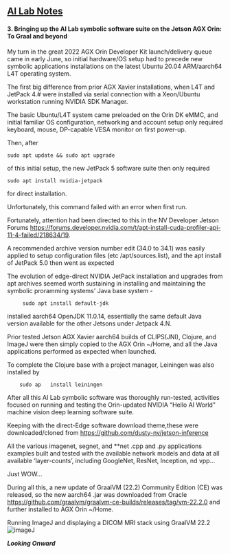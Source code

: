 ## <u>AI Lab Notes</u>

#### **3. Bringing up the AI Lab symbolic software suite on the Jetson AGX Orin: To Graal and beyond**
       
My turn in the great 2022 AGX Orin Developer Kit launch/delivery queue came in early June, so initial hardware/OS setup had to precede new symbolic applications installations on the latest Ubuntu 20.04 ARM/aarch64 L4T operating system.

The first big difference from prior AGX Xavier installations, when L4T and JetPack 4.# were installed via serial connection with a Xeon/Ubuntu workstation running NVIDIA SDK Manager. 

The basic Ubuntu/L4T system came preloaded on the Orin DK eMMC, and initial familiar OS configuration, networking and account setup only required keyboard, mouse, DP-capable VESA monitor on first power-up.

Then, after

	sudo apt update && sudo apt upgrade

of this initial setup, the new JetPack 5 software suite then only required
 
 	sudo apt install nvidia-jetpack

for direct installation.

Unfortunately, this command failed with an error when first run.

Fortunately, attention had been directed to this in the NV Developer Jetson Forums 
https://forums.developer.nvidia.com/t/apt-install-cuda-profiler-api-11-4-failed/218634/19. 

A recommended archive version number edit (34.0 to 34.1) was easily applied to setup configuration files (etc
/apt/sources.list), and the apt install of JetPack 5.0 then went as expected
       
The evolution of edge-direct NVIDIA JetPack installation and upgrades from apt archives seemed worth sustaining in installing and maintaining the symbolic proramming systems' Java base system - 
 
		 sudo apt install default-jdk

installed aarch64 OpenJDK 11.0.14, essentially the same default Java version available for the other Jetsons under Jetpack 4.N.

Prior tested Jetson AGX Xavier aarch64 builds of CLIPS(JNI), Clojure, and ImageJ were then simply copied to the AGX Orin ~/Home, and all the Java applications performed as expected when launched.

To complete the Clojure base with a project manager, Leiningen was also installed by 

		sudo ap   install leiningen

After all this AI Lab symbolic software was thoroughly run-tested, activities focused on running and testing the Orin-updated NVIDIA  “Hello AI World” machine vision deep learning software suite. 

Keeping with the direct-Edge software download theme,these were downloaded/cloned from https://github.com/dusty-nv/jetson-inference

All the various imagenet, segnet, and **net .cpp and .py applications examples built and tested with the available network models and data at all available ‘layer-counts’, including GoogleNet, ResNet, Inception, nd vpp...

Just WOW…

During all this, a new update of GraalVM (22.2) Community Edition (CE) was released, so the new aarch64 .jar was downloaded from Oracle https://github.com/graalvm/graalvm-ce-builds/releases/tag/vm-22.2.0 and further installed to AGX Orin ~/Home.

Running ImageJ and displaying a DICOM MRI stack using GraalVM 22.2
![imageJ](https://user-images.githubusercontent.com/71346897/183269422-764967e2-0585-47ea-bf83-8ecf548a85bc.png)

***Looking Onward***
